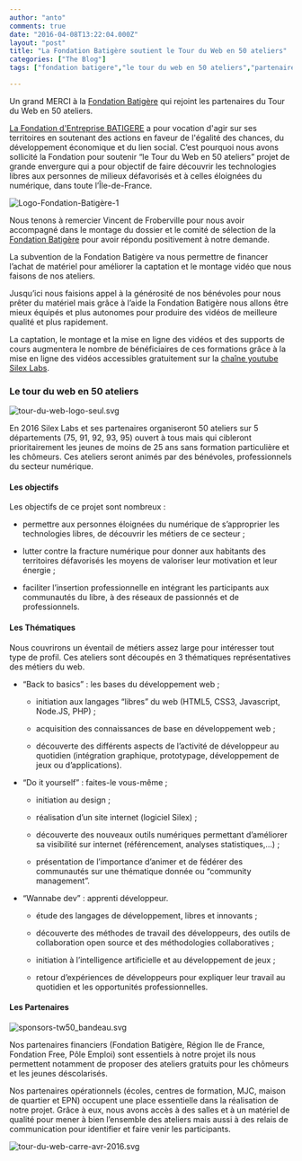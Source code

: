 ```yaml
---
author: "anto"
comments: true
date: "2016-04-08T13:22:04.000Z"
layout: "post"
title: "La Fondation Batigère soutient le Tour du Web en 50 ateliers"
categories: ["The Blog"]
tags: ["fondation batigere","le tour du web en 50 ateliers","partenaire","silexlabs"]

---
```

Un grand MERCI à la [Fondation Batigère](http://www.fondation-batigere.fr/) qui rejoint les partenaires du Tour du Web en 50 ateliers.

[La Fondation d'Entreprise BATIGERE](http://www.fondation-batigere.fr/) a pour vocation d'agir sur ses territoires en soutenant des actions en faveur de l'égalité des chances, du développement économique et du lien social. C’est pourquoi nous avons sollicité la Fondation pour soutenir “le Tour du Web en 50 ateliers” projet de grande envergure qui a pour objectif de faire découvrir les technologies libres aux personnes de milieux défavorisés et à celles éloignées du numérique, dans toute l’Île-de-France.

![Logo-Fondation-Batigère-1](https://www.silexlabs.org/wp-content/uploads/2012/01/Logo-Fondation-Batigère-1-687x687.jpg)

Nous tenons à remercier Vincent de Froberville pour nous avoir accompagné dans le montage du dossier et le comité de sélection de la [Fondation Batigère](http://www.fondation-batigere.fr/) pour avoir répondu positivement à notre demande.

La subvention de la Fondation Batigère va nous permettre de financer l’achat de matériel pour améliorer la captation et le montage vidéo que nous faisons de nos ateliers.

Jusqu’ici nous faisions appel à la générosité de nos bénévoles pour nous prêter du matériel mais grâce à l’aide la Fondation Batigère nous allons être mieux équipés et plus autonomes pour produire des vidéos de meilleure qualité et plus rapidement.

La captation, le montage et la mise en ligne des vidéos et des supports de cours augmentera le nombre de bénéficiaires de ces formations grâce à la mise en ligne des vidéos accessibles gratuitement sur la [chaîne youtube Silex Labs](https://www.youtube.com/user/Silexlabs).


### Le tour du web en 50 ateliers


![tour-du-web-logo-seul.svg](https://www.silexlabs.org/wp-content/uploads/2016/04/tour-du-web-logo-seul.svg_.png)

En 2016 Silex Labs et ses partenaires organiseront 50 ateliers sur 5 départements (75, 91, 92, 93, 95) ouvert à tous mais qui cibleront prioritairement les jeunes de moins de 25 ans sans formation particulière et les chômeurs. Ces ateliers seront animés par des bénévoles, professionnels du secteur numérique.


#### Les objectifs


Les objectifs de ce projet sont nombreux :




  * permettre aux personnes éloignées du numérique de s’approprier les technologies libres, de découvrir les métiers de ce secteur ;


  * lutter contre la fracture numérique pour donner aux habitants des territoires défavorisés les moyens de valoriser leur motivation et leur énergie ;


  * faciliter l’insertion professionnelle en intégrant les participants aux communautés du libre, à des réseaux de passionnés et de professionnels.




#### Les Thématiques


Nous couvrirons un éventail de métiers assez large pour intéresser tout type de profil. Ces ateliers sont découpés en 3 thématiques représentatives des métiers du web.




  * “Back to basics” : les bases du développement web ;


    * initiation aux langages “libres” du web
(HTML5, CSS3, Javascript, Node.JS, PHP) ;


    * acquisition des connaissances de base en développement web ;


    * découverte des différents aspects de l’activité de développeur au quotidien (intégration graphique, prototypage, développement de jeux ou d’applications).





  * “Do it yourself” : faites-le vous-même ;


    * initiation au design ;


    * réalisation d’un site internet (logiciel Silex) ;


    * découverte des nouveaux outils numériques permettant d’améliorer sa visibilité sur internet (référencement, analyses statistiques,...) ;


    * présentation de l’importance d’animer et de fédérer des communautés sur une thématique donnée ou “community management”.





  * “Wannabe dev” : apprenti développeur.


    * étude des langages de développement, libres et innovants ;


    * découverte des méthodes de travail des développeurs, des outils de collaboration open source et des méthodologies collaboratives ;


    * initiation à l’intelligence artificielle et au développement de jeux ;


    * retour d’expériences de développeurs pour expliquer leur travail au quotidien et les opportunités professionnelles.







#### Les Partenaires




![sponsors-tw50_bandeau.svg](https://www.silexlabs.org/wp-content/uploads/2016/04/sponsors-tw50_bandeau.svg_-1-687x158.png)

Nos partenaires financiers (Fondation Batigère, Région Ile de France, Fondation Free, Pôle Emploi) sont essentiels à notre projet ils nous permettent notamment de proposer des ateliers gratuits pour les chômeurs et les jeunes déscolarisés.

Nos partenaires opérationnels (écoles, centres de formation, MJC, maison de quartier et EPN) occupent une place essentielle dans la réalisation de notre projet. Grâce à eux, nous avons accès à des salles et à un matériel de qualité pour mener à bien l’ensemble des ateliers mais aussi à des relais de communication pour identifier et faire venir les participants.



![tour-du-web-carre-avr-2016.svg](https://www.silexlabs.org/wp-content/uploads/2016/04/tour-du-web-carre-avr-2016.svg_-1.png)


